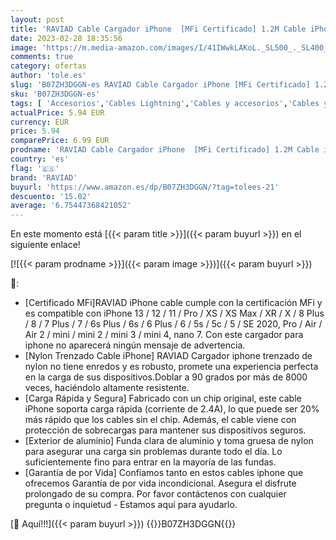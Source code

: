 ```yaml
---
layout: post
title: 'RAVIAD Cable Cargador iPhone  [MFi Certificado] 1.2M Cable iPhone Carga Rápida Nylon Trenzado Compatible con iPhone 13 12 11 XS MAX XR X 8 Plus 7 Plus 6S 6 Plus 5 5S 5C SE - Gris'
date: 2023-02-28 18:35:56
image: 'https://m.media-amazon.com/images/I/41IWwkLAKoL._SL500_._SL400_.jpg'
comments: true
category: ofertas
author: 'tole.es'
slug: 'B07ZH3DGGN-es RAVIAD Cable Cargador iPhone [MFi Certificado] 1.2M Cable...'
sku: 'B07ZH3DGGN-es'
tags: [ 'Accesorios','Cables Lightning','Cables y accesorios','Cables y conectores','Informática','iphone','raviad','🇪🇸', ]
actualPrice: 5.94 EUR
currency: EUR
price: 5.94
comparePrice: 6.99 EUR
prodname: 'RAVIAD Cable Cargador iPhone  [MFi Certificado] 1.2M Cable iPhone Carga Rápida Nylon Trenzado Compatible con iPhone 13 12 11 XS MAX XR X 8 Plus 7 Plus 6S 6 Plus 5 5S 5C SE - Gris'
country: 'es'
flag: '🇪🇸'
brand: 'RAVIAD'
buyurl: 'https://www.amazon.es/dp/B07ZH3DGGN/?tag=tolees-21'
descuento: '15.02'
average: '6.75447368421052'
---
```


En este momento está [{{< param title >}}]({{< param buyurl >}}) en el siguiente enlace!

[![{{< param prodname >}}]({{< param image >}})]({{< param buyurl >}})

🔎:

- [Certificado MFi]RAVIAD iPhone cable cumple con la certificación MFi y es compatible con iPhone 13 / 12 / 11 / Pro / XS / XS Max / XR / X / 8 Plus / 8 / 7 Plus / 7 / 6s Plus / 6s / 6 Plus / 6 / 5s / 5c / 5 / SE 2020, Pro / Air / Air 2 / mini / mini 2 / mini 3 / mini 4, nano 7. Con este cargador para iphone no aparecerá ningún mensaje de advertencia.
- [Nylon Trenzado Cable iPhone] RAVIAD Cargador iphone trenzado de nylon no tiene enredos y es robusto, promete una experiencia perfecta en la carga de sus dispositivos.Doblar a 90 grados por más de 8000 veces, haciéndolo altamente resistente.
- [Carga Rápida y Segura] Fabricado con un chip original, este cable iPhone soporta carga rápida (corriente de 2.4A), lo que puede ser 20% más rápido que los cables sin el chip. Además, el cable viene con protección de sobrecargas para mantener sus dispositivos seguros.
- [Exterior de aluminio] Funda clara de aluminio y toma gruesa de nylon para asegurar una carga sin problemas durante todo el día. Lo suficientemente fino para entrar en la mayoría de las fundas.
- [Garantía de por Vida] Confiamos tanto en estos cables iphone que ofrecemos Garantía de por vida incondicional. Asegura el disfrute prolongado de su compra. Por favor contáctenos con cualquier pregunta o inquietud - Estamos aquí para ayudarlo.

[🛒 Aquí!!!]({{< param buyurl >}})
{{<world>}}B07ZH3DGGN{{</world>}}
